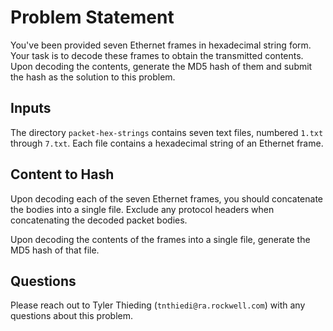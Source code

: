 # Problem Statement

You've been provided seven Ethernet frames in hexadecimal string form. Your task is to
decode these frames to obtain the transmitted contents. Upon decoding the contents,
generate the MD5 hash of them and submit the hash as the solution to this problem.

## Inputs

The directory `packet-hex-strings` contains seven text files, numbered `1.txt` through
`7.txt`. Each file contains a hexadecimal string of an Ethernet frame.

## Content to Hash

Upon decoding each of the seven Ethernet frames, you should concatenate the bodies into
a single file. Exclude any protocol headers when concatenating the decoded packet bodies.

Upon decoding the contents of the frames into a single file, generate the MD5 hash of
that file.

## Questions

Please reach out to Tyler Thieding (`tnthiedi@ra.rockwell.com`) with any questions about
this problem.
